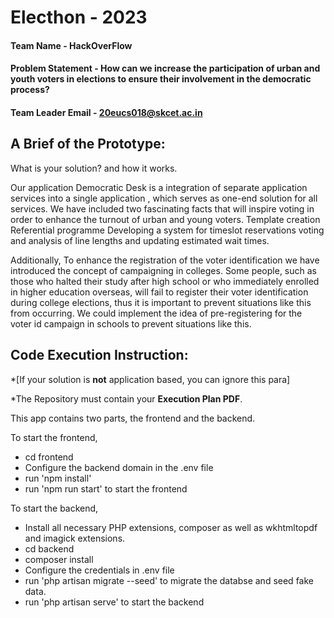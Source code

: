 # Electhon - 2023

#### Team Name - HackOverFlow
#### Problem Statement - How can we increase the participation of urban and youth voters in elections to ensure their involvement in the democratic process?
#### Team Leader Email -  20eucs018@skcet.ac.in

## A Brief of the Prototype:
  What is your solution? and how it works.

Our application Democratic Desk is a integration of separate application services into
a single application , which serves as one-end solution for all services.
We have included two fascinating facts that will inspire voting in order to enhance the
turnout of urban and young voters.
Template creation
Referential programme
Developing a system for timeslot reservations voting and analysis of line lengths and
updating estimated wait times.

Additionally, To enhance the registration of the voter identification we have introduced
the concept of campaigning in colleges.
Some people, such as those who halted their study after high school or who
immediately enrolled in higher education overseas, will fail to register their voter
identification during college elections, thus it is important to prevent situations like this
from occurring.
We could implement the idea of pre-registering for the voter id campaign in schools
to prevent situations like this.

## Code Execution Instruction:
  *[If your solution is **not** application based, you can ignore this para]
  
 *The Repository must contain your **Execution Plan PDF**.

This app contains two parts, the frontend and the backend.

To start the frontend,
 - cd frontend
 - Configure the backend domain in the .env file
 - run 'npm install'
 - run 'npm run start' to start the frontend
 

To start the backend,
 - Install all necessary PHP extensions, composer as well as wkhtmltopdf and imagick extensions.
 - cd backend
 - composer install
 - Configure the credentials in .env file
 - run 'php artisan migrate --seed' to migrate the databse and seed fake data.
 - run 'php artisan serve' to start the backend


